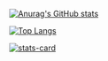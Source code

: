 [![Anurag's GitHub stats](https://github-readme-stats.vercel.app/api?username=chrisK824&show_icons=true&count_private=true&theme=dark&include_all_commits=true&hide=stars,contribs)](https://github.com/anuraghazra/github-readme-stats)

[![Top Langs](https://github-readme-stats.vercel.app/api/top-langs/?username=chrisK824&layout=compact)](https://github.com/anuraghazra/github-readme-stats)

[![stats-card](https://kasroudra-stats-card.herokuapp.com/svg?user=chrisK824&theme=dark)](https://github.com/KasRoudra/stats-card)
